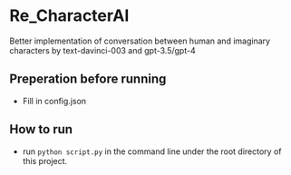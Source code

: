 # Re_CharacterAI
Better implementation of conversation between human and imaginary characters by text-davinci-003 and gpt-3.5/gpt-4

## Preperation before running
- Fill in config.json

## How to run
- run `python script.py` in the command line under the root directory of this project.